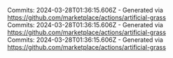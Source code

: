 Commits: 2024-03-28T01:36:15.606Z - Generated via https://github.com/marketplace/actions/artificial-grass
<br>
Commits: 2024-03-28T01:36:15.606Z - Generated via https://github.com/marketplace/actions/artificial-grass
<br>
Commits: 2024-03-28T01:36:15.606Z - Generated via https://github.com/marketplace/actions/artificial-grass
<br>
